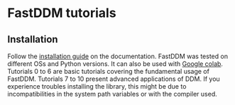# FastDDM tutorials

## Installation

Follow the [installation guide](https://fastddm.readthedocs.io/en/stable/) on the documentation.
FastDDM was tested on different OSs and Python versions.
It can also be used with [Google colab](https://colab.research.google.com/). Tutorials 0 to 6 are basic tutorials covering the fundamental usage of FastDDM. Tutorials 7 to 10 present advanced applications of DDM.
If you experience troubles installing the library, this might be due to incompatibilities in the system path variables or with the compiler used.
